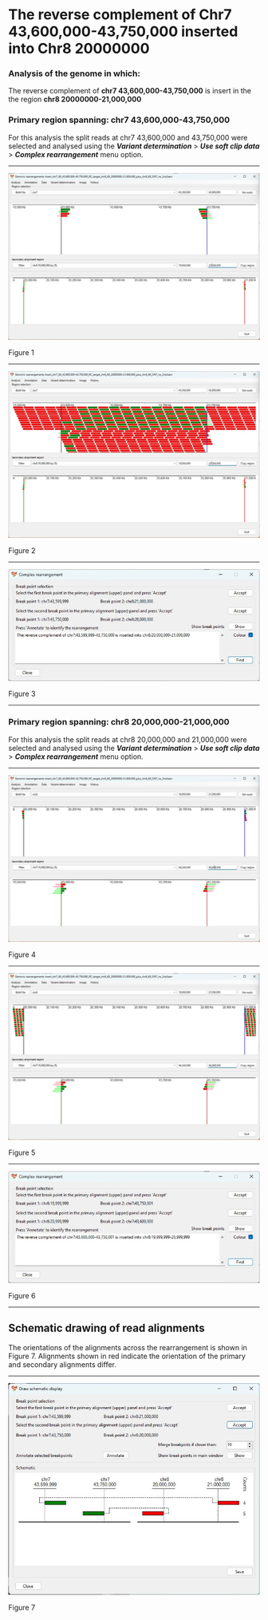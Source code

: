 # The reverse complement of Chr7 43,600,000-43,750,000  inserted into Chr8 20000000

### Analysis of the genome in which: 

The reverse complement of **chr7 43,600,000-43,750,000** is insert in the the region **chr8 20000000-21,000,000**

### Primary region spanning: chr7 43,600,000-43,750,000 

For this analysis the split reads at chr7 43,600,000 and 43,750,000 were selected and analysed using the ___Variant determination___ > ___Use soft clip data___ > ___Complex rearrangement___ menu option.<hr />

![image](images/insert_chr7_60_43,600,000-43,750,000_RC_target_chr8_60_20000000-21,000,000_plus_chr8_60_ONT_no_2nd_1.jpg)

Figure 1

<hr />

![image](images/insert_chr7_60_43,600,000-43,750,000_RC_target_chr8_60_20000000-21,000,000_plus_chr8_60_ONT_no_2nd_1_all.jpg)

Figure 2

<hr />

![image](images/insert_chr7_60_43,600,000-43,750,000_RC_target_chr8_60_20000000-21,000,000_plus_chr8_60_ONT_no_2nd_1_results.jpg)

Figure 3

<hr />

### Primary region spanning: chr8 20,000,000-21,000,000 

For this analysis the split reads at chr8 20,000,000 and 21,000,000 were selected and analysed using the ___Variant determination___ > ___Use soft clip data___ > ___Complex rearrangement___ menu option.<hr />

![image](images/insert_chr7_60_43,600,000-43,750,000_RC_target_chr8_60_20000000-21,000,000_plus_chr8_60_ONT_no_2nd_2.jpg)

Figure 4

<hr />

![image](images/insert_chr7_60_43,600,000-43,750,000_RC_target_chr8_60_20000000-21,000,000_plus_chr8_60_ONT_no_2nd_2_all.jpg)

Figure 5

<hr />

![image](images/insert_chr7_60_43,600,000-43,750,000_RC_target_chr8_60_20000000-21,000,000_plus_chr8_60_ONT_no_2nd_2_results.jpg)

Figure 6

<hr />

## Schematic drawing of read alignments

The orientations of the alignments across the rearrangement is shown in Figure 7. Alignments shown in red indicate the orientation of the primary and secondary alignments differ.

<hr />

![image](images/insert_chr7_60_43,600,000-43,750,000_RC_target_chr8_60_20000000-21,000,000_plus_chr8_60_ONT_no_2nd.jpg)

Figure 7

